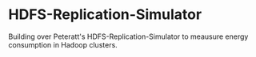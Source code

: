 HDFS-Replication-Simulator
===========================
Building over Peteratt's HDFS-Replication-Simulator to meausure energy consumption in Hadoop clusters.

